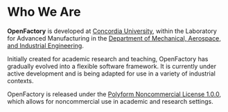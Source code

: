 # Who We Are

**OpenFactory** is developed at [Concordia University](https://www.concordia.ca/), within the Laboratory for Advanced Manufacturing in the [Department of Mechanical, Aerospace, and Industrial Engineering](https://www.concordia.ca/ginacody/mechanical-industrial-aerospace-eng.html).

Initially created for academic research and teaching, OpenFactory has gradually evolved into a flexible software framework. It is currently under active development and is being adapted for use in a variety of industrial contexts.

OpenFactory is released under the [Polyform Noncommercial License 1.0.0](../../LICENSE), which allows for noncommercial use in academic and research settings.
